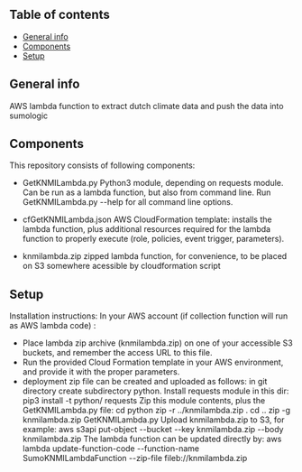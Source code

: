 ## Table of contents
* [General info](#general-info)
* [Components](#components)
* [Setup](#setup)

## General info
AWS lambda function to extract dutch climate data and push the data into sumologic

## Components
This repository consists of following components:

* GetKNMILambda.py
Python3 module, depending on requests module. Can be run as a lambda function, but also from command line.
Run GetKNMILambda.py --help for all command line options.

* cfGetKNMILambda.json
AWS CloudFormation template: installs the lambda function, plus additional resources required for the lambda function to properly execute (role, policies, event trigger, parameters).

* knmilambda.zip
zipped lambda function, for convenience, to be placed on S3 somewhere acessible by cloudformation script

## Setup
Installation instructions:
In your AWS account (if collection function will run as AWS lambda code) : 
* Place lambda zip archive (knmilambda.zip) on one of your accessible S3 buckets, and remember the access URL to this file.
* Run the provided Cloud Formation template in your AWS environment, and provide it with the proper parameters.
* deployment zip file can be created and uploaded as follows: in git directory create subdirectory python. Install requests module in this dir: pip3 install -t python/ requests
Zip this module contents, plus the GetKNMILambda.py file: 
 cd python
 zip -r ../knmilambda.zip .
 cd ..
 zip -g knmilambda.zip GetKNMILambda.py
Upload knmilambda.zip to S3, for example: 
aws s3api put-object --bucket <bucketname> --key knmilambda.zip --body knmilambda.zip
The lambda function can be updated directly by:
aws lambda update-function-code --function-name SumoKNMILambdaFunction --zip-file fileb://knmilambda.zip
